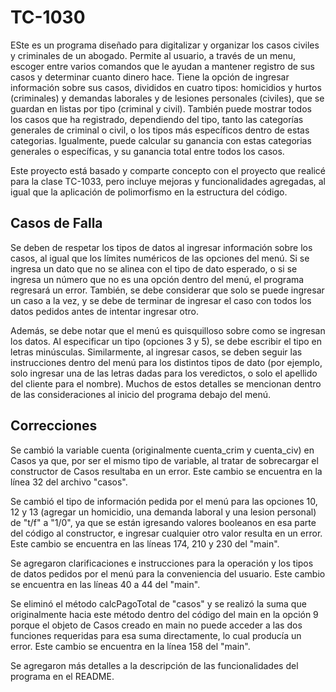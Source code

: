 # TC-1030
ESte es un programa diseñado para digitalizar y organizar los casos civiles y criminales de un abogado. Permite al usuario, a través de un menu, escoger entre varios comandos que le ayudan a mantener registro de sus casos y determinar cuanto dinero hace. Tiene la opción de ingresar información sobre sus casos, divididos en cuatro tipos: homicidios y hurtos (criminales) y demandas laborales y de lesiones personales (civiles), que se guardan en listas por tipo (criminal y civil). También puede mostrar todos los casos que ha registrado, dependiendo del tipo, tanto las categorías generales de criminal o civil, o los tipos más específicos dentro de estas categorias. Igualmente, puede calcular su ganancia con estas categorias generales o específicas, y su ganancia total entre todos los casos.

Este proyecto está basado y comparte concepto con el proyecto que realicé para la clase TC-1033, pero incluye mejoras y funcionalidades agregadas, al igual que la aplicación de polimorfismo en la estructura del código.  

## Casos de Falla
Se deben de respetar los tipos de datos al ingresar información sobre los casos, al igual que los límites numéricos de las opciones del menú. Si se ingresa un dato que no se alinea con el tipo de dato esperado, o si se ingresa un número que no es una opción dentro del menú, el programa regresará un error. También, se debe considerar que solo se puede ingresar un caso a la vez, y se debe de terminar de ingresar el caso con todos los datos pedidos antes de intentar ingresar otro.  

Además, se debe notar que el menú es quisquilloso sobre como se ingresan los datos. Al especificar un tipo (opciones 3 y 5), se debe escribir el tipo en letras minúsculas. Similarmente, al ingresar casos, se deben seguir las instrucciones dentro del menú para los distintos tipos de dato (por ejemplo, solo ingresar una de las letras dadas para los veredictos, o solo el apellido del cliente para el nombre). Muchos de estos detalles se mencionan dentro de las consideraciones al inicio del programa debajo del menú.

## Correcciones
Se cambió la variable cuenta (originalmente cuenta_crim y cuenta_civ) en Casos ya que, por ser el mismo tipo de variable, al tratar de sobrecargar el constructor de Casos resultaba en un error. Este cambio se encuentra en la línea 32 del archivo "casos".

Se cambió el tipo de información pedida por el menú para las opciones 10, 12 y 13 (agregar un homicidio, una demanda laboral y una lesion personal) de "t/f" a "1/0", ya que se están igresando valores booleanos en esa parte del código al constructor, e ingresar cualquier otro valor resulta en un error. Este cambio se encuentra en las líneas 174, 210 y 230 del "main". 

Se agregaron clarificaciones e instrucciones para la operación y los tipos de datos pedidos por el menú para la conveniencia del usuario. Este cambio se encuentra en las líneas 40 a 44 del "main". 

Se eliminó el método calcPagoTotal de "casos" y se realizó la suma que originalmente hacia este método dentro del código del main en la opción 9 porque el objeto de Casos creado en main no puede acceder a las dos funciones requeridas para esa suma directamente, lo cual producía un error. Este cambio se encuentra en la línea 158 del "main".

Se agregaron más detalles a la descripción de las funcionalidades del programa en el README. 
